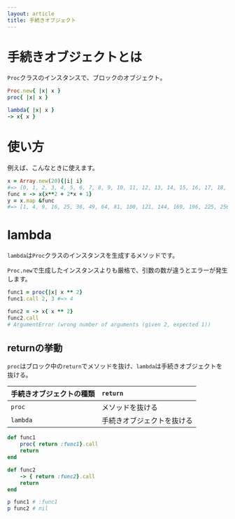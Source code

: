 ```yaml
---
layout: article
title: 手続きオブジェクト
---
```


# 手続きオブジェクトとは
`Proc`クラスのインスタンスで、ブロックのオブジェクト。

```ruby
Proc.new{ |x| x }
proc{ |x| x }

lambda{ |x| x }
-> x{ x }
```

# 使い方
例えば、こんなときに使えます。

```ruby
x = Array.new(20){|i| i}
#=> [0, 1, 2, 3, 4, 5, 6, 7, 8, 9, 10, 11, 12, 13, 14, 15, 16, 17, 18, 19]
func = -> x{x**2 + 2*x + 1}
y = x.map &func
#=> [1, 4, 9, 16, 25, 36, 49, 64, 81, 100, 121, 144, 169, 196, 225, 256, 289, 324, 361, 400]
```

# lambda
`lambda`は`Proc`クラスのインスタンスを生成するメソッドです。

`Proc.new`で生成したインスタンスよりも厳格で、引数の数が違うとエラーが発生します。

```ruby
func1 = proc{|x| x ** 2}
func1.call 2, 3 #=> 4

func2 = -> x{ x ** 2}
func2.call
# ArgumentError (wrong number of arguments (given 2, expected 1))
```

## returnの挙動
`proc`はブロック中の`return`でメソッドを抜け、`lambda`は手続きオブジェクトを抜ける。

|手続きオブジェクトの種類|`return`|
|:--|:--|
|`proc`|メソッドを抜ける|
|`lambda`|手続きオブジェクトを抜ける|

```ruby
def func1
    proc{ return :func1}.call
    return
end

def func2
    -> { return :func2}.call
    return
end

p func1 # :func1
p func2 # nil
```
